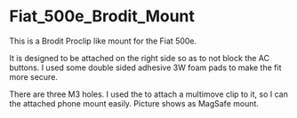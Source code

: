 # Fiat_500e_Brodit_Mount

This is a Brodit Proclip like mount for the Fiat 500e.

It is designed to be attached on the right side so as to not block the AC buttons. I used some double sided adhesive 3W foam pads to make the fit more secure.

There are three M3 holes. I used the to attach a multimove clip to it, so I can the attached phone mount easily. Picture shows as MagSafe mount.
